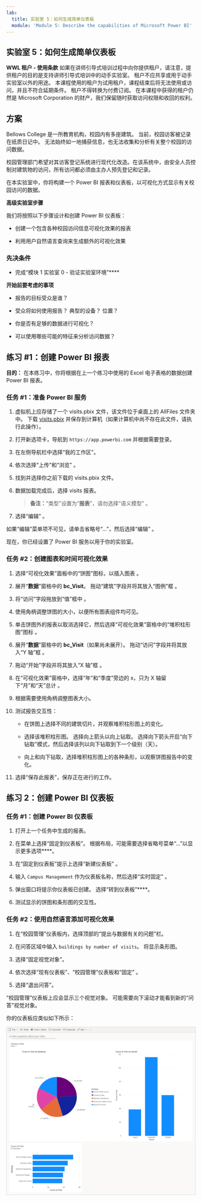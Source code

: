 ```yaml
---
lab:
  title: 实验室 5：如何生成简单仪表板
  module: 'Module 5: Describe the capabilities of Microsoft Power BI'
---
```


## 实验室 5：如何生成简单仪表板

**WWL 租户 - 使用条款** 如果在讲师引导式培训过程中向你提供租户，请注意，提供租户的目的是支持讲师引导式培训中的动手实验室。 租户不应共享或用于动手实验室以外的用途。 本课程使用的租户为试用租户，课程结束后将无法使用或访问，并且不符合延期条件。 租户不得转换为付费订阅。 在本课程中获得的租户仍然是 Microsoft Corporation 的财产，我们保留随时获取访问权限和收回的权利。 

## 方案

Bellows College 是一所教育机构，校园内有多座建筑。 当前，校园访客被记录在纸质日记中。 无法始终如一地捕获信息，也无法收集和分析有关整个校园的访问数据。

校园管理部门希望对其访客登记系统进行现代化改造。在该系统中，由安全人员控制对建筑物的访问，所有访问都必须由主办人预先登记和记录。

在本实验室中，你将构建一个 Power BI 报表和仪表板，以可视化方式显示有关校园访问的数据。

**高级实验室步骤**

我们将按照以下步骤设计和创建 Power BI 仪表板：

- 创建一个包含各种校园访问信息可视化效果的报表

- 利用用户自然语言查询来生成额外的可视化效果

### 先决条件

- 完成“模块 1 实验室 0 - 验证实验室环境”****

**开始前要考虑的事项**

- 报告的目标受众是谁？

- 受众将如何使用报告？ 典型的设备？ 位置？

- 你是否有足够的数据进行可视化？

- 可以使用哪些可能的特征来分析访问数据？

## 练习 #1：创建 Power BI 报表

**目的：** 在本练习中，你将根据在上一个练习中使用的 Excel 电子表格的数据创建 Power BI 报表。

### 任务 #1：准备 Power BI 服务

1. 虚拟机上应存储了一个 visits.pbix 文件，该文件位于桌面上的 AllFiles 文件夹中。 下载 [visits.pbix](https://github.com/MicrosoftLearning/PL-900-Microsoft-Power-Platform-Fundamentals/raw/master/Allfiles/visits.pbix) 并保存到计算机（如果计算机中尚不存在此文件，请执行此操作）。

1. 打开新选项卡，导航到 `https://app.powerbi.com` 并根据需要登录。

1. 在左侧导航栏中选择“我的工作区”。

1. 依次选择“上传”和“浏览” 。

1. 找到并选择你之前下载的 visits.pbix 文件。

1. 数据加载完成后，选择 visits 报表。

    >**备注：**“类型”设置为“**报表**”，请勿选择“语义模型” 。

1. 选择“编辑”  。

如果“编辑”菜单项不可见，请单击省略号“…”，然后选择“编辑”  。

现在，你已经设置了 Power BI 服务以用于你的实验室。

### 任务 #2：创建图表和时间可视化效果

1. 选择“可视化效果”面板中的“饼图”图标，以插入图表 。

1. 展开“**数据**”窗格中的 **bc_Visit**。 拖动“建筑”字段并将其放入“图例”框 。

1. 将“访问”字段拖放到“值”框中 。

1. 使用角柄调整饼图的大小，以便所有图表组件均可见。

1. 单击饼图外的报表以取消选择它，然后选择“可视化效果”窗格中的“堆积柱形图”图标 。

1. 展开“**数据**”窗格中的 **bc_Visit**（如果尚未展开）。 拖动“访问”字段并将其放入“Y 轴”框 。

1. 拖动“开始”字段并将其放入“X 轴”框 。

1. 在“可视化效果”窗格中，选择“年”和“季度”旁边的 x，只为 X 轴留下“月”和“天”总计     。

1. 根据需要使用角柄调整图表大小。

1. 测试报告交互性：

    - 在饼图上选择不同的建筑切片，并观察堆积柱形图上的变化。

    - 选择该堆积柱形图。 选择向上箭头以向上钻取。 选择向下箭头开启“向下钻取”模式，然后选择该列以向下钻取到下一个级别（天）。

    - 向上和向下钻取，选择堆积柱形图上的各种条形，以观察饼图报告中的变化。

1. 选择“保存此报表”，保存正在进行的工作。

## 练习 2：创建 Power BI 仪表板

### 任务 #1：创建 Power BI 仪表板

1. 打开上一个任务中生成的报表。

1. 在菜单上选择“固定到仪表板”。 根据布局，可能需要选择省略号菜单“...”以显示更多选项****。

1. 在“固定到仪表板”提示上选择“新建仪表板” 。

1. 输入 `Campus Management` 作为仪表板名称，然后选择“实时固定” 。

1. 弹出窗口将提示你仪表板已创建。 选择“转到仪表板”****。

1. 测试显示的饼图和条形图的交互性。

### 任务 #2：使用自然语言添加可视化效果

1. 在“校园管理”仪表板内，选择顶部的“提出与数据有关的问题”栏。

1. 在问答区域中输入 `buildings by number of visits`。 将显示条形图。

1. 选择“固定视觉对象”。

1. 依次选择“现有仪表板”、“校园管理”仪表板和“固定”  。

1. 选择“退出问答”。

“校园管理”仪表板上应会显示三个视觉对象。 可能需要向下滚动才能看到新的“问答”视觉对象。

你的仪表板应类似如下所示：

[![刚刚创建的仪表板屏幕截图](media/lab-5-power-bi-01.png)](https://github.com/MicrosoftLearning/PL-900-Microsoft-Power-Platform-Fundamentals/blob/master/Instructions/Labs/media/5-powerbi-result.png)

 
